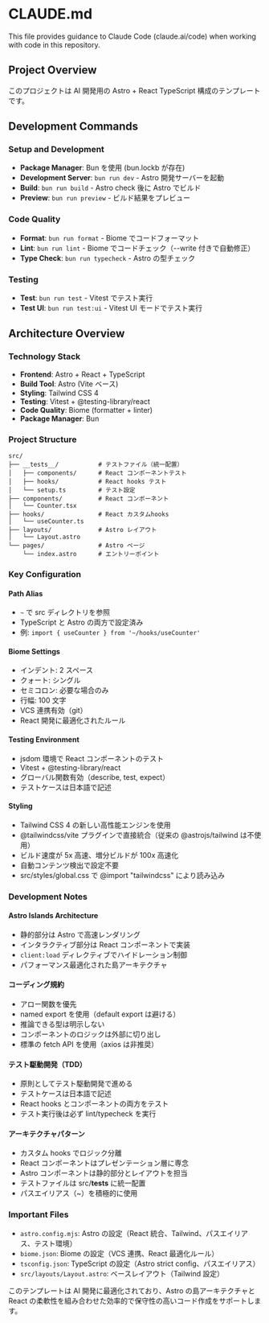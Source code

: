 # CLAUDE.md

This file provides guidance to Claude Code (claude.ai/code) when working with code in this repository.

## Project Overview

このプロジェクトは AI 開発用の Astro + React TypeScript 構成のテンプレートです。

## Development Commands

### Setup and Development

- **Package Manager**: Bun を使用 (bun.lockb が存在)
- **Development Server**: `bun run dev` - Astro 開発サーバーを起動
- **Build**: `bun run build` - Astro check 後に Astro でビルド
- **Preview**: `bun run preview` - ビルド結果をプレビュー

### Code Quality

- **Format**: `bun run format` - Biome でコードフォーマット
- **Lint**: `bun run lint` - Biome でコードチェック（--write 付きで自動修正）
- **Type Check**: `bun run typecheck` - Astro の型チェック

### Testing

- **Test**: `bun run test` - Vitest でテスト実行
- **Test UI**: `bun run test:ui` - Vitest UI モードでテスト実行

## Architecture Overview

### Technology Stack

- **Frontend**: Astro + React + TypeScript
- **Build Tool**: Astro (Vite ベース)
- **Styling**: Tailwind CSS 4
- **Testing**: Vitest + @testing-library/react
- **Code Quality**: Biome (formatter + linter)
- **Package Manager**: Bun

### Project Structure

```
src/
├── __tests__/           # テストファイル（統一配置）
│   ├── components/      # React コンポーネントテスト
│   ├── hooks/           # React hooks テスト
│   └── setup.ts         # テスト設定
├── components/          # React コンポーネント
│   └── Counter.tsx
├── hooks/               # React カスタムhooks
│   └── useCounter.ts
├── layouts/             # Astro レイアウト
│   └── Layout.astro
└── pages/               # Astro ページ
    └── index.astro      # エントリーポイント
```

### Key Configuration

#### Path Alias

- `~` で src ディレクトリを参照
- TypeScript と Astro の両方で設定済み
- 例: `import { useCounter } from '~/hooks/useCounter'`

#### Biome Settings

- インデント: 2 スペース
- クォート: シングル
- セミコロン: 必要な場合のみ
- 行幅: 100 文字
- VCS 連携有効（git）
- React 開発に最適化されたルール

#### Testing Environment

- jsdom 環境で React コンポーネントのテスト
- Vitest + @testing-library/react
- グローバル関数有効（describe, test, expect）
- テストケースは日本語で記述

#### Styling

- Tailwind CSS 4 の新しい高性能エンジンを使用
- @tailwindcss/vite プラグインで直接統合（従来の @astrojs/tailwind は不使用）
- ビルド速度が 5x 高速、増分ビルドが 100x 高速化
- 自動コンテンツ検出で設定不要
- src/styles/global.css で @import "tailwindcss" により読み込み

### Development Notes

#### Astro Islands Architecture

- 静的部分は Astro で高速レンダリング
- インタラクティブ部分は React コンポーネントで実装
- `client:load` ディレクティブでハイドレーション制御
- パフォーマンス最適化された島アーキテクチャ

#### コーディング規約

- アロー関数を優先
- named export を使用（default export は避ける）
- 推論できる型は明示しない
- コンポーネントのロジックは外部に切り出し
- 標準の fetch API を使用（axios は非推奨）

#### テスト駆動開発（TDD）

- 原則としてテスト駆動開発で進める
- テストケースは日本語で記述
- React hooks とコンポーネントの両方をテスト
- テスト実行後は必ず lint/typecheck を実行

#### アーキテクチャパターン

- カスタム hooks でロジック分離
- React コンポーネントはプレゼンテーション層に専念
- Astro コンポーネントは静的部分とレイアウトを担当
- テストファイルは src/**tests** に統一配置
- パスエイリアス（~）を積極的に使用

### Important Files

- `astro.config.mjs`: Astro の設定（React 統合、Tailwind、パスエイリアス、テスト環境）
- `biome.json`: Biome の設定（VCS 連携、React 最適化ルール）
- `tsconfig.json`: TypeScript の設定（Astro strict config、パスエイリアス）
- `src/layouts/Layout.astro`: ベースレイアウト（Tailwind 設定）

このテンプレートは AI 開発に最適化されており、Astro の島アーキテクチャと React の柔軟性を組み合わせた効率的で保守性の高いコード作成をサポートします。
